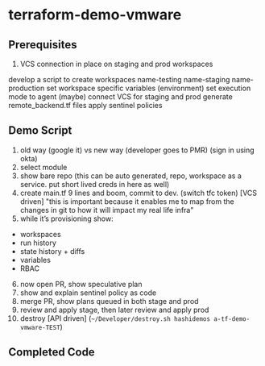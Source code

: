 # terraform-demo-vmware

## Prerequisites
1. VCS connection in place on staging and prod workspaces

develop a script to create workspaces
name-testing
name-staging
name-production
set workspace specific variables (environment)
set execution mode to agent (maybe)
connect VCS for staging and prod
generate remote_backend.tf files
apply sentinel policies

## Demo Script
1. old way (google it) vs new way (developer goes to PMR) (sign in using okta)
2. select module
3. show bare repo (this can be auto generated, repo, workspace as a service. put short lived creds in here as well)
4. create main.tf 9 lines and boom, commit to dev. (switch tfc token) [VCS driven] "this is important because it enables me to map from the changes in git to how it will impact my real life infra"
5. while it’s provisioning show:
* workspaces
* run history
* state history + diffs
* variables
* RBAC
6. now open PR, show speculative plan
7. show and explain sentinel policy as code
8. merge PR, show plans queued in both stage and prod
9. review and apply stage, then later review and apply prod
9. destroy [API driven] (`~/Developer/destroy.sh hashidemos a-tf-demo-vmware-TEST`)

## Completed Code
```
```
